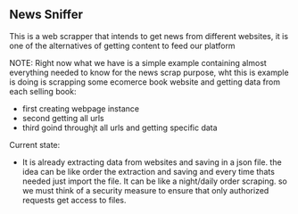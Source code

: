 ## News Sniffer

This is a web scrapper that intends to get news from different websites, it is one of the alternatives of getting content to feed our platform

NOTE:
Right now what we have is a simple example containing almost everything needed to know for the news scrap purpose, wht this is example is doing is scrapping some ecomerce book website and getting data from each selling book:
- first creating webpage instance
- second getting all urls
- third goind throughjt all urls and getting specific data

Current state:
- It is already extracting data from websites and saving in a json file. the idea can be like order the extraction and saving and every time thats needed just import the file. It can be like a night/daily order scraping. so we must think of a security measure to ensure that only authorized requests get access to files.
